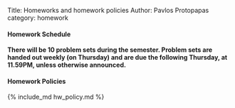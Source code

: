 Title: Homeworks and homework policies
Author: Pavlos Protopapas
category: homework

#### Homework Schedule

**There will be 10 problem sets during the semester. Problem sets are handed out weekly (on Thursday) and are due the following Thursday, at 11.59PM, unless otherwise announced.**

#### Homework Policies

{% include_md hw_policy.md %}